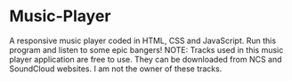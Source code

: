 # Music-Player
A responsive music player coded in HTML, CSS and JavaScript. Run this program and listen to some epic bangers! NOTE: Tracks used in this music player application are free to use. They can be downloaded from NCS and SoundCloud websites. I am not the owner of these tracks.
